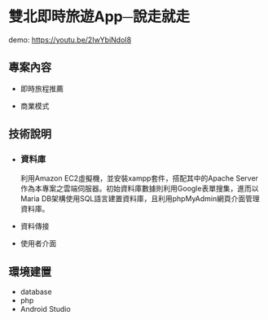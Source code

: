 # 雙北即時旅遊App─說走就走

demo: https://youtu.be/2IwYbiNdoI8

專案內容
----
* 即時旅程推薦<br>


* 商業模式<br>

技術說明
----
* ### 資料庫 <br>
  利用Amazon EC2虛擬機，並安裝xampp套件，搭配其中的Apache Server作為本專案之雲端伺服器。初始資料庫數據則利用Google表單搜集，進而以Maria DB架構使用SQL語言建置資料庫，且利用phpMyAdmin網頁介面管理資料庫。
* 資料傳接 <br>

* 使用者介面 <br>

環境建置
----
* database
* php
* Android Studio
